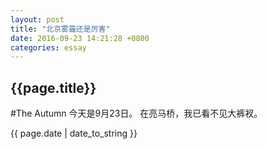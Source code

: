 ```yaml
---
layout: post
title: "北京雾霾还是厉害"
date: 2016-09-23 14:21:28 +0800
categories: essay
---
```

<h2>{{page.title}}</h2>
#The Autumn
今天是9月23日。
在亮马桥，我已看不见大裤衩。
<p>{{ page.date | date_to_string }}</p>
